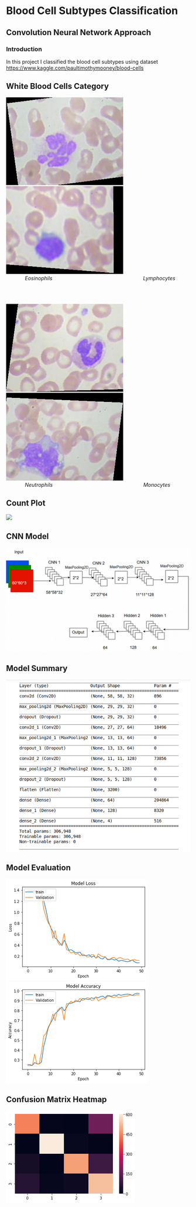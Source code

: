 # Blood Cell Subtypes Classification

## Convolution Neural Network Approach

### Introduction

In this project I classified the blood cell subtypes using dataset https://www.kaggle.com/paultimothymooney/blood-cells

## White Blood Cells Category

 ![](img/eosinophil.jpeg)   &nbsp;&nbsp;&nbsp;&nbsp;&nbsp;&nbsp; ![](img/lymphocyte.jpeg) 
 <br>
&nbsp;&nbsp;&nbsp;&nbsp;&nbsp;&nbsp;&nbsp;&nbsp;&nbsp;&nbsp;&nbsp;&nbsp; *Eosinophils* &nbsp;&nbsp;&nbsp;&nbsp;&nbsp;&nbsp;&nbsp;&nbsp;&nbsp;&nbsp;&nbsp;&nbsp;&nbsp;&nbsp;&nbsp;&nbsp;&nbsp;&nbsp;&nbsp;&nbsp;&nbsp;&nbsp;&nbsp;&nbsp;&nbsp;&nbsp;&nbsp;&nbsp;&nbsp;&nbsp;&nbsp;&nbsp;&nbsp;&nbsp;&nbsp;&nbsp;&nbsp;&nbsp;&nbsp;&nbsp;&nbsp;&nbsp;&nbsp;&nbsp;&nbsp;&nbsp;&nbsp;&nbsp; &nbsp;&nbsp;&nbsp;&nbsp;&nbsp;&nbsp;&nbsp;&nbsp;&nbsp;&nbsp;&nbsp;&nbsp; *Lymphocytes*

<br><br>

 ![](img/neutrophil.jpeg)   &nbsp;&nbsp;&nbsp;&nbsp;&nbsp;&nbsp; ![](img/monocyte.jpeg) 
 <br>
&nbsp;&nbsp;&nbsp;&nbsp;&nbsp;&nbsp;&nbsp;&nbsp;&nbsp;&nbsp;&nbsp;&nbsp; *Neutrophils* &nbsp;&nbsp;&nbsp;&nbsp;&nbsp;&nbsp;&nbsp;&nbsp;&nbsp;&nbsp;&nbsp;&nbsp;&nbsp;&nbsp;&nbsp;&nbsp;&nbsp;&nbsp;&nbsp;&nbsp;&nbsp;&nbsp;&nbsp;&nbsp;&nbsp;&nbsp;&nbsp;&nbsp;&nbsp;&nbsp;&nbsp;&nbsp;&nbsp;&nbsp;&nbsp;&nbsp;&nbsp;&nbsp;&nbsp;&nbsp;&nbsp;&nbsp;&nbsp;&nbsp;&nbsp;&nbsp;&nbsp;&nbsp; &nbsp;&nbsp;&nbsp;&nbsp;&nbsp;&nbsp;&nbsp;&nbsp;&nbsp;&nbsp;&nbsp;&nbsp; *Monocytes*

## Count Plot 
![](img/countplot.png)


## CNN Model 
![CNN Model](img/model.jpg)

## Model Summary 
<p align="center">
  <img src="img/model-summary.png" alt="Model Summary">
</p>

## Model Evaluation
![Model Loss](img/mod-loss.png) &nbsp;&nbsp;&nbsp;&nbsp;&nbsp; ![Model Accuaracy](img/mod-acc.png)


## Confusion Matrix Heatmap 
![Heatmap](img/confusion.png)

